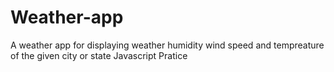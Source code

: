 # Weather-app
A weather app for displaying weather humidity wind speed and tempreature of the given city or state
Javascript Pratice

